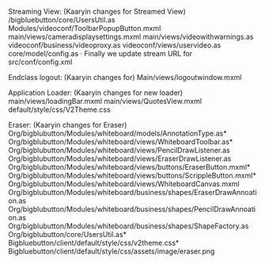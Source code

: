 Streaming View: (Kaaryin changes for Streamed View)
/bigbluebutton/core/UsersUtil.as
Modules/videoconf/ToolbarPopupButton.mxml
main/views/cameradisplaysettings.mxml
main/views/videowithwarnings.as
videoconf/business/videoproxy.as
videoconf/views/uservideo.as
core/model/config.as
·         Finally we update stream URL for
src/conf/config.xml



Endclass logout: (Kaaryin changes for)
Main/views/logoutwindow.mxml


Application Loader: (Kaaryin changes for new loader)
main/views/loadingBar.mxml
main/views/QuotesView.mxml
default/style/css/V2Theme.css


Eraser: (Kaaryin changes for Eraser)
Org/bigblubutton/Modules/whiteboard/models/AnnotationType.as*
Org/bigblubutton/Modules/whiteboard/views/WhiteboardToolbar.as*
Org/bigblubutton/Modules/whiteboard/views/PencilDrawListener.as
Org/bigblubutton/Modules/whiteboard/views/EraserDrawListener.as
Org/bigblubutton/Modules/whiteboard/views/buttons/EraserButton.mxml*
Org/bigblubutton/Modules/whiteboard/views/buttons/ScrippleButton.mxml*
Org/bigblubutton/Modules/whiteboard/views/WhiteboardCanvas.mxml
Org/bigblubutton/Modules/whiteboard/business/shapes/EraserDrawAnnoation.as
Org/bigblubutton/Modules/whiteboard/business/shapes/PencilDrawAnnoation.as
Org/bigblubutton/Modules/whiteboard/business/shapes/ShapeFactory.as
Org/bigblubutton/core/UsersUtil.as*   	
Bigbluebutton/client/default/style/css/v2theme.css*
Bigbluebutton/client/default/style/css/assets/image/eraser.png
 
